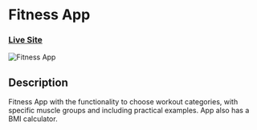 # Fitness App

### [Live Site](https://robertnjenga-fitness-app.netlify.app)

![Fitness App](https://i.postimg.cc/13Gs6gX3/banner-1.png)

## Description
Fitness App with the functionality to choose workout categories, with specific muscle groups and including practical examples. App also has a BMI calculator.
